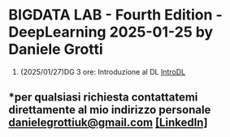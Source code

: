 # BIGDATA LAB - Fourth Edition - DeepLearning  2025-01-25 by Daniele Grotti

1. (2025/01/27)DG 3 ore: Introduzione al DL [IntroDL](pdf/00Pres_ProfessionAI_Long.pdf)


*per qualsiasi richiesta contattatemi direttamente al mio indirizzo personale danielegrottiuk@gmail.com [[LinkedIn]](https://www.linkedin.com/in/daniele-grotti/)
------------------------------------------------------------------------------------------------------------------------------------------------------